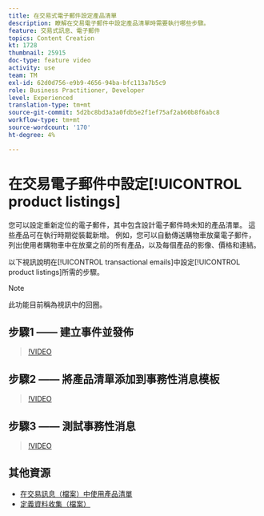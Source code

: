 ```yaml
---
title: 在交易式電子郵件設定產品清單
description: 瞭解在交易電子郵件中設定產品清單時需要執行哪些步驟。
feature: 交易式訊息、電子郵件
topics: Content Creation
kt: 1728
thumbnail: 25915
doc-type: feature video
activity: use
team: TM
exl-id: 62d0d756-e9b9-4656-94ba-bfc113a7b5c9
role: Business Practitioner, Developer
level: Experienced
translation-type: tm+mt
source-git-commit: 5d2bc8bd3a3a0fdb5e2f1ef75af2ab60b8f6abc8
workflow-type: tm+mt
source-wordcount: '170'
ht-degree: 4%

---
```


# 在交易電子郵件中設定[!UICONTROL product listings]

您可以設定重新定位的電子郵件，其中包含設計電子郵件時未知的產品清單。 這些產品可在執行時期從裝載新增。 例如，您可以自動傳送購物車放棄電子郵件，列出使用者購物車中在放棄之前的所有產品，以及每個產品的影像、價格和連結。

以下視訊說明在[!UICONTROL transactional emails]中設定[!UICONTROL product listings]所需的步驟。

>[!NOTE]
>
>此功能目前稱為視訊中的回圈。

## 步驟1 —— 建立事件並發佈

>[!VIDEO](https://video.tv.adobe.com/v/25914?quality=12)

## 步驟2 —— 將產品清單添加到事務性消息模板

>[!VIDEO](https://video.tv.adobe.com/v/25915?quality=12)

## 步驟3 —— 測試事務性消息

>[!VIDEO](https://video.tv.adobe.com/v/25916?quality=12)

## 其他資源

* [在交易訊息（檔案）中使用產品清單](https://docs.adobe.com/content/help/en/campaign-standard/using/communication-channels/transactional-messaging/event-transactional-messages.html#using-product-listings-in-a-transactional-message)
* [定義資料收集（檔案）](https://docs.adobe.com/content/help/en/campaign-standard/using/administrating/configuring-channels/configuring-transactional-messaging.html#defining-data-collections)
